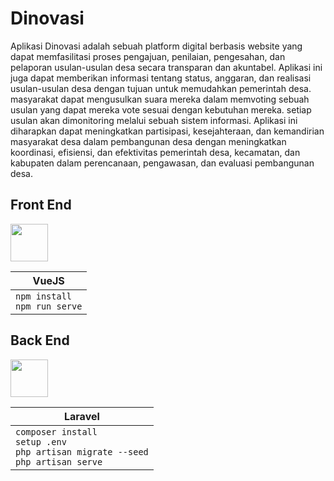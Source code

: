 # Dinovasi

Aplikasi Dinovasi adalah sebuah platform digital berbasis website yang dapat memfasilitasi proses pengajuan, penilaian, pengesahan, dan pelaporan usulan-usulan desa secara transparan dan akuntabel. Aplikasi ini juga dapat memberikan informasi tentang status, anggaran, dan realisasi usulan-usulan desa dengan tujuan untuk memudahkan pemerintah desa. masyarakat dapat mengusulkan suara mereka dalam memvoting sebuah usulan yang dapat mereka vote sesuai dengan kebutuhan mereka. setiap usulan akan dimonitoring melalui sebuah sistem informasi. Aplikasi ini diharapkan dapat meningkatkan partisipasi, kesejahteraan, dan kemandirian masyarakat desa dalam pembangunan desa dengan meningkatkan koordinasi, efisiensi, dan efektivitas pemerintah desa, kecamatan, dan kabupaten dalam perencanaan, pengawasan, dan evaluasi pembangunan desa. 

## Front End

[<img src="https://upload.wikimedia.org/wikipedia/commons/thumb/9/95/Vue.js_Logo_2.svg/512px-Vue.js_Logo_2.svg.png" width="60" height="60" />](https://vuejs.org/)

| VueJS | 
| ----- | 
| `npm install`<br>`npm run serve` |

## Back End

[<img src="https://laravel.com/img/logomark.min.svg" width="60" height="60" />](https://laravel.com/)

| Laravel | 
| ------- | 
| `composer install`<br>`setup .env`<br>`php artisan migrate --seed`<br>`php artisan serve` |
